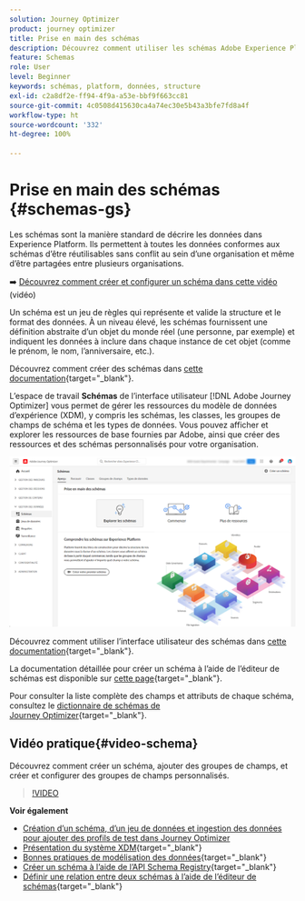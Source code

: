 ```yaml
---
solution: Journey Optimizer
product: journey optimizer
title: Prise en main des schémas
description: Découvrez comment utiliser les schémas Adobe Experience Platform dans Adobe Journey Optimizer
feature: Schemas
role: User
level: Beginner
keywords: schémas, platform, données, structure
exl-id: c2a8df2e-ff94-4f9a-a53e-bbf9f663cc81
source-git-commit: 4c0508d415630ca4a74ec30e5b43a3bfe7fd8a4f
workflow-type: ht
source-wordcount: '332'
ht-degree: 100%

---
```


# Prise en main des schémas {#schemas-gs}

Les schémas sont la manière standard de décrire les données dans Experience Platform. Ils permettent à toutes les données conformes aux schémas d’être réutilisables sans conflit au sein d’une organisation et même d’être partagées entre plusieurs organisations.

➡️ [Découvrez comment créer et configurer un schéma dans cette vidéo](#video-schema) (vidéo)

Un schéma est un jeu de règles qui représente et valide la structure et le format des données. À un niveau élevé, les schémas fournissent une définition abstraite d’un objet du monde réel (une personne, par exemple) et indiquent les données à inclure dans chaque instance de cet objet (comme le prénom, le nom, l’anniversaire, etc.).

Découvrez comment créer des schémas dans [cette documentation](https://experienceleague.adobe.com/docs/experience-platform/xdm/schema/composition.html?lang=fr){target="_blank"}.

L’espace de travail **Schémas** de l’interface utilisateur [!DNL Adobe Journey Optimizer] vous permet de gérer les ressources du modèle de données d’expérience (XDM), y compris les schémas, les classes, les groupes de champs de schéma et les types de données. Vous pouvez afficher et explorer les ressources de base fournies par Adobe, ainsi que créer des ressources et des schémas personnalisés pour votre organisation.

![](assets/schemas-home.png)

Découvrez comment utiliser l’interface utilisateur des schémas dans [cette documentation](https://experienceleague.adobe.com/docs/experience-platform/xdm/ui/overview.html?lang=fr){target="_blank"}.

La documentation détaillée pour créer un schéma à l’aide de l’éditeur de schémas est disponible sur [cette page](https://experienceleague.adobe.com/docs/experience-platform/xdm/tutorials/create-schema-ui.html?lang=fr){target="_blank"}.

Pour consulter la liste complète des champs et attributs de chaque schéma, consultez le [dictionnaire de schémas de Journey Optimizer](https://experienceleague.adobe.com/tools/ajo-schemas/schema-dictionary.html?lang=fr){target="_blank"}.


## Vidéo pratique{#video-schema}

Découvrez comment créer un schéma, ajouter des groupes de champs, et créer et configurer des groupes de champs personnalisés.

>[!VIDEO](https://video.tv.adobe.com/v/334461?quality=12)

**Voir également**

* [Création d’un schéma, d’un jeu de données et ingestion des données pour ajouter des profils de test dans Journey Optimizer](../segment/creating-test-profiles.md)
* [Présentation du système XDM](https://experienceleague.adobe.com/docs/experience-platform/xdm/home.html?lang=fr){target="_blank"}
* [Bonnes pratiques de modélisation des données](https://experienceleague.adobe.com/docs/experience-platform/xdm/schema/best-practices.html?lang=fr){target="_blank"}
* [Créer un schéma à l’aide de l’API Schema Registry](https://experienceleague.adobe.com/docs/experience-platform/xdm/tutorials/create-schema-api.html?lang=fr){target="_blank"}
* [Définir une relation entre deux schémas à l’aide de l’éditeur de schémas](https://experienceleague.adobe.com/docs/experience-platform/xdm/tutorials/relationship-ui.html?lang=fr){target="_blank"}
